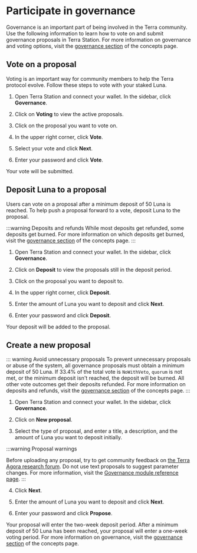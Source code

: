 # Participate in governance

Governance is an important part of being involved in the Terra community. Use the following information to learn how to vote on and submit governance proposals in Terra Station. For more information on governance and voting options, visit the [governance section](/Concepts/Protocol.md#governance) of the concepts page.

## Vote on a proposal

Voting is an important way for community members to help the Terra protocol evolve. Follow these steps to vote with your staked Luna.

1. Open Terra Station and connect your wallet. In the sidebar, click **Governance**.

2. Click on **Voting** to view the active proposals.

3. Click on the proposal you want to vote on.

4. In the upper right corner, click **Vote**.

5. Select your vote and click **Next**.

6. Enter your password and click **Vote**.

Your vote will be submitted.

## Deposit Luna to a proposal

Users can vote on a proposal after a minimum deposit of 50 Luna is reached. To help push a proposal forward to a vote, deposit Luna to the proposal.

:::warning Deposits and refunds
While most deposits get refunded, some deposits get burned. For more information on which deposits get burned, visit the [governance section](/Concepts/Protocol.md#governance) of the concepts page.
:::

1. Open Terra Station and connect your wallet. In the sidebar, click **Governance**.

2. Click on **Deposit** to view the proposals still in the deposit period.

3. Click on the proposal you want to deposit to.

4. In the upper right corner, click **Deposit**.

5. Enter the amount of Luna you want to deposit and click **Next**.

6. Enter your password and click **Deposit**.

Your deposit will be added to the proposal.

## Create a new proposal

::: warning Avoid unnecessary proposals
To prevent unnecessary proposals or abuse of the system, all governance proposals must obtain a minimum deposit of 50 Luna. If 33.4% of the total vote is `NoWithVeto`, `quorum` is not met, or the minimum deposit isn't reached, the deposit will be burned. All other vote outcomes get their deposits refunded. For more information on deposits and refunds, visit the [governance section](/Concepts/Protocol.html#governance) of the concepts page.
:::

1. Open Terra Station and connect your wallet. In the sidebar, click **Governance**.

2. Click on **New proposal**.

3. Select the type of proposal, and enter a title, a description, and the amount of Luna you want to deposit initially.

:::warning Proposal warnings

Before uploading any proposal, try to get community feedback on [the Terra Agora research forum](https://agora.terra.money).
Do not use text proposals to suggest parameter changes. For more information, visit the [Governance module reference page](/Reference/Terra-core/Module-specifications/spec-governance.md).
:::

4. Click **Next**.

5. Enter the amount of Luna you want to deposit and click **Next**.

6. Enter your password and click **Propose**.

Your proposal will enter the two-week deposit period. After a minimum deposit of 50 Luna has been reached, your proposal will enter a one-week voting period. For more information on governance, visit the [governance section](/Concepts/Protocol.html#governance) of the concepts page.
